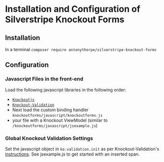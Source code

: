 # Installation and Configuration of Silverstripe Knockout Forms

## Installation
In a terminal
`composer require antonythorpe/silverstripe-knockout-forms`

## Configuration
### Javascript Files in the front-end
Load the following javascript libraries in the following order: 
* [`Knockoutjs`](http://knockoutjs.com/downloads/index.html)
* [`Knockout-Validation`](https://github.com/Knockout-Contrib/Knockout-Validation)
* Next load the custom binding handler `knockoutforms/javascript/knockoutforms.js`
* your file with a Knockout ViewModel (similar to `/knockoutforms/javascript/jsexample.js`)

### Global Knockout Validation Settings
Set the javascript object in `ko.validation.init` as per Knockout-Validation's [instructions](https://github.com/Knockout-Contrib/Knockout-Validation/wiki/Configuration).  See jsexample.js to get started with an inserted span.
